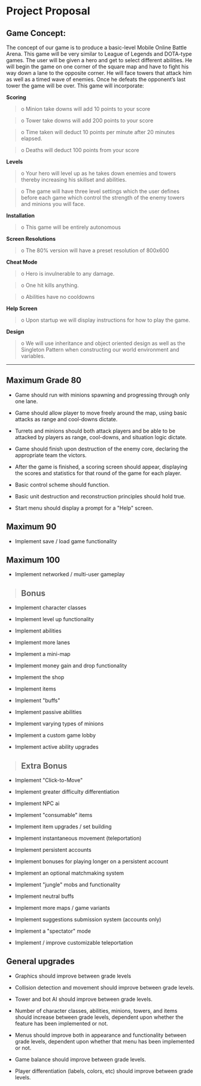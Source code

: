 # Project Proposal #

## Game Concept: ##

The concept of our game is to produce a basic-level Mobile Online Battle Arena. This game will be very similar to League of Legends and DOTA-type games. The user will be given a hero and get to select different abilities. He will begin the game on one corner of the square map and have to fight his way down a lane to the opposite corner. He will face towers that attack him as well as a timed wave of enemies. Once he defeats the opponent’s last tower the game will be over. This game will incorporate:

**Scoring**

> o	Minion take downs will add 10 points to your score

> o	Tower take downs will add 200 points to your score

> o	Time taken will deduct 10 points per minute after 20 minutes elapsed.

> o	Deaths will deduct 100 points from your score

**Levels**

> o	Your hero will level up as he takes down enemies and towers thereby increasing his    skillset and abilities.

> o	The game will have three level settings which the user defines before each game which control the strength of the enemy towers and minions you will face.

**Installation**

> o	This game will be entirely autonomous

**Screen Resolutions**

> o	The 80% version will have a preset resolution of 800x600

**Cheat Mode**

> o	Hero is invulnerable to any damage.

> o	One hit kills anything.

> o Abilities have no cooldowns

**Help Screen**

> o	Upon startup we will display instructions for how to play the game.

**Design**

> o	We will use inheritance and object oriented design as well as the Singleton Pattern when constructing our world environment and variables.


---


## Maximum Grade 80 ##

  * Game should run with minions spawning and progressing through only one lane.

  * Game should allow player to move freely around the map, using basic attacks as range and cool-downs dictate.

  * Turrets and minions should both attack players and be able to be attacked by players as range, cool-downs, and situation logic dictate.

  * Game should finish upon destruction of the enemy core, declaring the appropriate team the victors.

  * After the game is finished, a scoring screen should appear, displaying the scores and statistics for that round of the game for each player.

  * Basic control scheme should function.

  * Basic unit destruction and reconstruction principles should hold true.

  * Start menu should display a prompt for a "Help" screen.

## Maximum 90 ##

  * Implement save / load game functionality

## Maximum 100 ##

  * Implement networked / multi-user gameplay

> ## Bonus ##

  * Implement character classes

  * Implement level up functionality

  * Implement abilities

  * Implement more lanes

  * Implement a mini-map

  * Implement money gain and drop functionality

  * Implement the shop

  * Implement items

  * Implement "buffs"

  * Implement passive abilities

  * Implement varying types of minions

  * Implement a custom game lobby

  * Implement active ability upgrades

> ## Extra Bonus ##

  * Implement "Click-to-Move"

  * Implement greater difficulty differentiation

  * Implement NPC ai

  * Implement "consumable" items

  * Implement item upgrades / set building

  * Implement instantaneous movement (teleportation)

  * Implement persistent accounts

  * Implement bonuses for playing longer on a persistent account

  * Implement an optional matchmaking system

  * Implement "jungle" mobs and functionality

  * Implement neutral buffs

  * Implement more maps / game variants

  * Implement suggestions submission system (accounts only)

  * Implement a "spectator" mode

  * Implement / improve customizable teleportation


## General upgrades ##

  * Graphics should improve between grade levels

  * Collision detection and movement should improve between grade levels.

  * Tower and bot AI should improve between grade levels.

  * Number of character classes, abilities, minions, towers, and items should increase between grade levels, dependent upon whether the feature has been implemented or not.

  * Menus should improve both in appearance and functionality between grade levels, dependent upon whether that menu has been implemented or not.

  * Game balance should improve between grade levels.

  * Player differentiation (labels, colors, etc) should improve between grade levels.